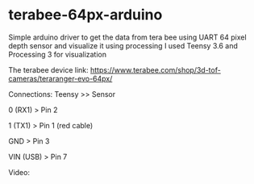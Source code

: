 # terabee-64px-arduino

Simple arduino driver to get the data from tera bee using UART 64 pixel depth sensor and visualize it using processing 
I used Teensy 3.6 and Processing 3 for visualization

The terabee device link: https://www.terabee.com/shop/3d-tof-cameras/teraranger-evo-64px/

Connections: 
Teensy >> Sensor

0 (RX1)   > Pin 2 

1 (TX1)   > Pin 1 (red cable) 

GND       > Pin 3

VIN (USB) > Pin 7

Video: 





